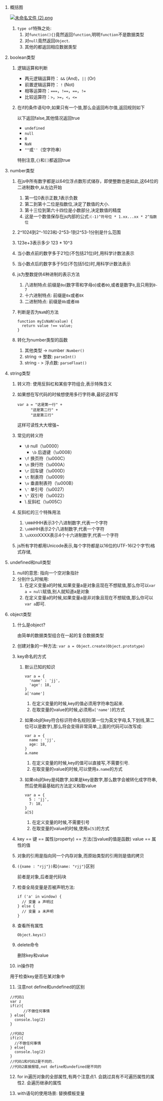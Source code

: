 1. 概括图

   [![未命名文件 (2).png](https://i.loli.net/2017/11/21/5a13f5980f978.png)](https://i.loli.net/2017/11/21/5a13f5980f978.png)

   1. `type of`特殊之处:
      1. 对`function(){}`竟然返回`function`,明明`function`不是数据类型
      2. 对`null`竟然返回`Object`.
      3. 其他的都返回相应数据类型

2. boolean类型

   1. 逻辑运算和判断

      - 两元逻辑运算符： `&&` (And)，`||` (Or)
      - 前置逻辑运算符： `!` (Not)
      - 相等运算符：`===`，`!==`，`==`，`!=`
      - 比较运算符：`>`，`>=`，`<`，`<=`

   2. 在if的条件语句中,如果只有一个值,那么会返回布尔值,返回规则如下

      以下返回false,其他情况返回true

      - `undefined`
      - `null`
      - `0`
      - `NaN`
      - `""`或`''`（空字符串）

      特别注意,`{}`和`[]`都返回true

3. number类型

   1. 在js中所有数字都是以64位浮点数形式储存，即使整数也是如此,这64位的二进制数中,从左边开始

      1. 第一位0表示正数,1表示负数
      2. 第二到第十二位是指数位,决定了数值的大小.
      3. 第十三位到第六十四位是小数部分,决定数值的精度
      4. 这是一个数值保存在js内部的公式:`(-1)^符号位 * 1.xx...xx * 2^指数位`

   2. 2^1024到2^-1023和-2^53-1到2^53-1分别是什么范围

   3. 123e+3表示多少  123 * 10^3  

   4. 当小数点前的数字多于21位(不包括21位)时,用科学计数法表示

   5. 当小数点后的数字多于5位(不包括5位)时,用科学计数法表示

   6. js为整数提供4种进制的表示方法

      1. 八进制特点:前缀是`0o`(数字零和字母o)或者`0O`,或者是数字`0`,且只用到`0-7`
      2. 十六进制特点: 前缀是`0x`或者`0X`
      3. 二进制特点: 前缀是`0b`或者`0B`

   7. 判断是否为`NaN`的方法

      ```
      function myIsNaN(value) {
        return value !== value;
      }
      ```

   8. 转化为number类型的函数

      1. 其他类型 -> number :`Number()`
      2. string -> 整数: `parseInt()`
      3. string - > 浮点数: `parseFloat()`

4. string类型

   1. 转义符: 使用反斜杠和某些字符组合,表示特殊含义

   2. 如果想在写代码的时候想使用多行字符串,最好这样写

      ```
      var a = "这是第一行" + 
      		"这是第二行" + 
      		"这是第三行"
      ```

      这样可读性大大增强~

   3. 常见的转义符
      - `\0` null（\u0000）
        - `\b` 后退键（\u0008）
      - `\f` 换页符（\u000C）
      - `\n` 换行符（\u000A）
      - `\r` 回车键（\u000D）
      - `\t` 制表符（\u0009）
      - `\v` 垂直制表符（\u000B）
      - `\'` 单引号（\u0027）
      - `\"` 双引号（\u0022）
      - \ 反斜杠（\u005C）

   4. 反斜杠的三个特殊用法

      1. `\HHH`HHH表示3个八进制数字,代表一个字符
      2. `\xHH`HH表示2个八进制数字,代表一个字符
      3. `\uXXXX`XXXX表示4个十六进制数字,代表一个字符

   5. js所有字符都用Unicode表示,每个字符都是以16位的UTF-16(2个字节)格式存储,

5. undefined和null类型

   1. null的意思: 指向一个空对象指针
   2. 分别什么时候用:
      1. 在定义变量a的时候,如果变量a是对象且现在不想赋值,那么你可以`var a = null`赋值,别人就知道a是对象
      2. 在定义变量a的时候,如果变量a是非对象且现在不想赋值,那么你可以`var a`即可.

6. object类型

   1. 什么是object?

      由简单的数据类型组合在一起的复合数据类型

   2. 创建对象的一种方法: `var a = Object.create(Object.prototype)`

   3. key命名的方式

      1. 默认已知的知识

         ```
         var a = {
           'name' : 'jj',
           'age': 18,
         }
         a['name']
         ```

         1. 在定义变量的时候,key的值必须用字符串包起来.
         2. 在取变量的value的时候,必须用`a['name']`的方式

      2. 如果obj的key符合标识符命名规则(第一位为英文字母,$,下划线,第二位可以是数字),那么将会变得非常简单,上面的代码可以改写成:

         ```
         var a = {
           name : 'jj',
           age: 18,
         }
         a.name
         ```

         1. 在定义变量的时候,key的值可以直接写,不需要引号.
         2. 在取变量的value的时候,可以使用`a.name`的方式

      3. 如果obj的key是纯数字,如果是key是数字,那么数字会被转化成字符串,然后使用最基础的方法定义和取value

         ```
         var a = {
           5 : 'jj',
           7: 18,
         }
         a[5]
         ```

         1. 在定义变量的时候,不需要引号
         2. 在取变量的value的时候,使用`a[5]`的方式

   4. key == 键 == 属性(property) == 方法(当value的值是函数)         value == 属性的值

   5. 对象的引用是指向同一个内存对象,而原始类型的引用则是值的拷贝

   6. `({name : "rjj"})`和`{name: "rjj"}`区别

      前者是对象,后者是代码块

   7. 检查全局变量是否被声明方法:

      ```
      if ('a' in window) {
        // 变量 a 声明过
      } else {
        // 变量 a 未声明
      }
      ```

   8. 查看所有属性

      `Object.keys()`

   9. delete命令

      删除key和value

   10. in操作符

      用于检查key是否在某对象中

   11. 注意not define和undefined的区别

      ```
      //代码1
      var z
      if(z){
        	//不做任何事情  
      } else{
        console.log(2)
      }

      //代码2
      if(z){
      	//不做任何事情  
      } else{
        console.log(2)
      }
      //代码1和代码2是不同的.
      //代码2直接报错,not define和undefined是不同的
      ```

   12. for in遍历对象的全部属性,有两个注意点1. 会跳过具有不可遍历属性的属性2. 会遍历继承的属性

   13. with语句的使用场景: 替换模板变量

      ​